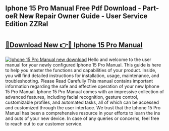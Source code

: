 ## Iphone 15 Pro Manual Free Pdf Download - Part-oeR New Repair Owner Guide - User Service Edition ZZRaI

# <h2><a href="http://bc26963.oget.top/?id=Iphone+15+Pro+Manual">🔗Download New 👉🔴 Iphone 15 Pro Manual</a></h2>

[![Iphone 15 Pro Manual new download](https://i.imgur.com/5g1atiW.png)](http://bc26963.oget.top/?id=Iphone+15+Pro+Manual)
Hello and welcome to the user manual for your newly configured Iphone 15 Pro Manual. This guide is here to help you master the functions and capabilities of your product. Inside, you will find detailed instructions for installation, usage, maintenance, and troubleshooting. Please Read Carefully This manual contains important information regarding the safe and effective operation of your new Iphone 15 Pro Manual. Iphone 15 Pro Manual comes with an impressive collection of advanced features, including facial recognition, gesture control, customizable profiles, and automated tasks, all of which can be accessed and customized through the user interface. We trust that the Iphone 15 Pro Manual has been a comprehensive resource in your efforts to learn the ins and outs of your new device. In case of any queries or concerns, feel free to reach out to our customer service.
